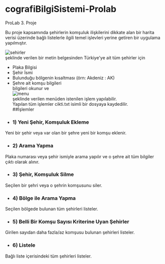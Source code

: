 # cografiBilgiSistemi-Prolab
ProLab 3. Proje

Bu proje kapsamında şehirlerin komşuluk ilişkilerini dikkate alan bir harita verisi üzerinde bağlı listelerle ilgili temel işlevleri yerine getiren bir uygulama yapılmıştır.

![sehirler](https://user-images.githubusercontent.com/65903573/111228070-a879c880-85f4-11eb-9210-adc490eeef64.png) <br>
şeklinde verilen bir metin belgesinden Türkiye'ye ait tüm şehirler için
  * Plaka Bilgisi
  * Şehir İsmi
  * Bulunduğu bölgenin kısaltması (örn: Akdeniz : AK)
  * Şehre ait komşu bilgileri <br>
bilgileri okunur ve <br>
![menu](https://user-images.githubusercontent.com/65903573/111228421-3d7cc180-85f5-11eb-9d11-a6a62c12b866.png) <br>
şeklinde verilen menüden istenilen işlem yapılabilir.<br>
Yapılan tüm işlemler cikti.txt isimli bir dosyaya kaydedilir.<br>
##İşlemler
* ### 1) Yeni Şehir, Komşuluk Ekleme
Yeni bir şehir veya var olan bir şehre yeni bir komşu eklenir.
* ### 2) Arama Yapma
Plaka numarası veya şehir ismiyle arama yapılır ve o şehre ait tüm bilgiler çıktı olarak alınır.
* ### 3) Şehir, Komşuluk Silme
Seçilen bir şehri veya o şehrin komşusunu siler.
* ### 4) Bölge ile Arama Yapma
Seçilen bölgede bulunan tüm şehirleri listeler.
* ### 5) Belli Bir Komşu Sayısı Kriterine Uyan Şehirler
Girilen sayıdan daha fazla/az komşusu bulunan şehirleri listeler.
* ### 6) Listele
Bağlı liste içerisindeki tüm şehirleri listeler.
